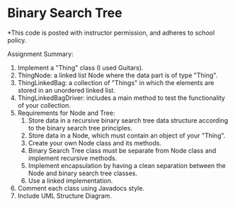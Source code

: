 # Binary Search Tree

*This code is posted with instructor permission, and adheres to school policy.

Assignment Summary:

1.	Implement a "Thing" class (I used Guitars).
2.	ThingNode: a linked list Node where the data part is of type "Thing".
3.	ThingLinkedBag: a collection of "Things" in which the elements are stored in an unordered linked list.
4.	ThingLinkedBagDriver: includes a main method to test the functionality of your collection.
5.  Requirements for Node and Tree:
    1) Store data in a recursive binary search tree data structure according to the binary search tree principles.
    2) Store data in a Node, which must contain an object of your "Thing".
    3) Create your own Node class and its methods.
    4) Binary Search Tree class must be separate from Node class and implement recursive methods.
    5) Implement encapsulation by having a clean separation between the Node and binary search tree classes.
    6) Use a linked implementation.
6.  Comment each class using Javadocs style.
7.  Include UML Structure Diagram.
